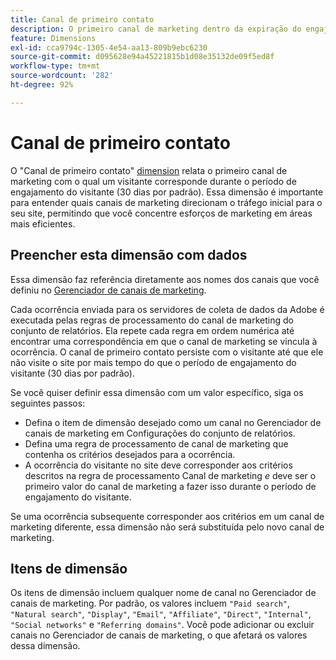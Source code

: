 ```yaml
---
title: Canal de primeiro contato
description: O primeiro canal de marketing dentro da expiração do engajamento do visitante.
feature: Dimensions
exl-id: cca9794c-1305-4e54-aa13-809b9ebc6230
source-git-commit: d095628e94a45221815b1d08e35132de09f5ed8f
workflow-type: tm+mt
source-wordcount: '282'
ht-degree: 92%

---
```


# Canal de primeiro contato

O &quot;Canal de primeiro contato&quot; [dimension](overview.md) relata o primeiro canal de marketing com o qual um visitante corresponde durante o período de engajamento do visitante (30 dias por padrão). Essa dimensão é importante para entender quais canais de marketing direcionam o tráfego inicial para o seu site, permitindo que você concentre esforços de marketing em áreas mais eficientes.

## Preencher esta dimensão com dados

Essa dimensão faz referência diretamente aos nomes dos canais que você definiu no [Gerenciador de canais de marketing](/help/admin/admin/c-manage-report-suites/c-edit-report-suites/marketing-channels/c-channels.md).

Cada ocorrência enviada para os servidores de coleta de dados da Adobe é executada pelas regras de processamento do canal de marketing do conjunto de relatórios. Ela repete cada regra em ordem numérica até encontrar uma correspondência em que o canal de marketing se vincula à ocorrência. O canal de primeiro contato persiste com o visitante até que ele não visite o site por mais tempo do que o período de engajamento do visitante (30 dias por padrão).

Se você quiser definir essa dimensão com um valor específico, siga os seguintes passos:

* Defina o item de dimensão desejado como um canal no Gerenciador de canais de marketing em Configurações do conjunto de relatórios.
* Defina uma regra de processamento de canal de marketing que contenha os critérios desejados para a ocorrência.
* A ocorrência do visitante no site deve corresponder aos critérios descritos na regra de processamento Canal de marketing _e_ deve ser o primeiro valor do canal de marketing a fazer isso durante o período de engajamento do visitante.

Se uma ocorrência subsequente corresponder aos critérios em um canal de marketing diferente, essa dimensão não será substituída pelo novo canal de marketing.

## Itens de dimensão

Os itens de dimensão incluem qualquer nome de canal no Gerenciador de canais de marketing. Por padrão, os valores incluem `"Paid search"`, `"Natural search"`, `"Display"`, `"Email"`, `"Affiliate"`, `"Direct"`, `"Internal"`, `"Social networks"` e `"Referring domains"`. Você pode adicionar ou excluir canais no Gerenciador de canais de marketing, o que afetará os valores dessa dimensão.
